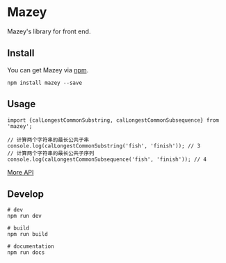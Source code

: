 # Mazey

Mazey's library for front end.

## Install

You can get Mazey via [npm](http://npmjs.com).

```
npm install mazey --save
```

## Usage

```
import {calLongestCommonSubstring, calLongestCommonSubsequence} from 'mazey';

// 计算两个字符串的最长公共子串
console.log(calLongestCommonSubstring('fish', 'finish')); // 3
// 计算两个字符串的最长公共子序列
console.log(calLongestCommonSubsequence('fish', 'finish')); // 4
```
[More API](https://mazey.cn/docs/mazey/modules/_index_.html)

## Develop

```
# dev
npm run dev

# build
npm run build

# documentation
npm run docs
```